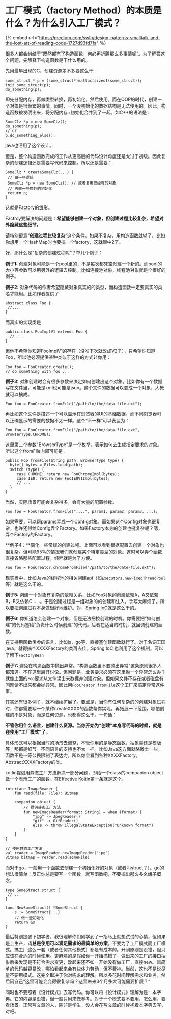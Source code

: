 # 工厂模式（factory Method）的本质是什么？为什么引入工厂模式？



{% embed url="https://medium.com/swlh/design-patterns-smalltalk-and-the-lost-art-of-reading-code-1727d93fd7fa" %}

很多人都会纠结于“既然都有了构造函数，何必再折腾那么多事情呢”。为了解答这个问题，先解释下构造函数是干什么用的。

先用最早出现的C，创建资源差不多要这么干:

```text
some_struct * p = (some_struct*)malloc(sizeof(some_struct));
init_some_struct(p);
do_something(p);
```

即先分配内存，再做类型转换，再初始化，然后使用。而在OOP的时代，创建一个对象是很频繁的事情。同时，一个没初始化的数据结构是无法使用的。因此，构造函数被发明出来，将分配内存+初始化合并到了一起。如C++的语法是：

```text
SomeClz *p = new SomeClz();
do_something(p); 
// or
p.do_something_else();
```

java也沿用了这个设计。

但是，整个构造函数完成的工作从更高层的代码设计角度还是太过于初级。因此复杂的创建逻辑还是需要写代码来控制。所以还是需要：

```text
SomeClz * createSomeClz(...) {
 // 做一些逻辑
 SomeClz *p = new SomeClz(); // 或者复用已经有的对象
 // 再做一些额外的初始化
 return p;
} 
```

这就是Factory的雏形。

Factroy要解决的问题是：**希望能够创建一个对象，但创建过程比较复杂，希望对外隐藏这些细节。**

请特别留意“**创建过程比较复杂**“这个条件。如果不复杂，用构造函数就够了。比如你想用一个HashMap时也要搞一个factory，这就很中2了。

好，那什么是“复杂的创建过程呢“？举几个例子：

**例子1:** 创建对象可能是一个pool里的，不是每次都凭空创建一个新的。而pool的大小等参数可以用另外的逻辑去控制。比如连接池对象，线程池对象就是个很好的例子。

**例子2:** 对象代码的作者希望隐藏对象真实的的类型，而构造函数一定要真实的类名才能用。比如作者提供了

```text
abstract class Foo { 
 //...
}
```

而真实的实现类是

```text
public class FooImplV1 extends Foo {
  // ...
}
```

但他不希望你知道FooImplV1的存在（没准下次就改成V2了），只希望你知道Foo，所以他必须提供某种类似于这样的方式让你用：

```text
Foo foo = FooCreator.create();
// do something with foo ...
```

**例子3:** 对象创建时会有很多参数来决定如何创建出这个对象。比如你有一个数据写在文件里，可能是xml也可能是json。这个文件的数据可以变成一个对象，大概就可以搞成。

```text
Foo foo = FooCreator.fromFile("/path/to/the/data-file.ext");
```

再比如这个文件是描述一个可以显示在浏览器的UI的基础数据。而不同浏览器可以正确显示的需要的数据不太一样。这个“不一样”可以表达为：

```text
Foo foo = FooCreator.fromFile("/path/to/the/data-file.ext", BrowserType.CHROME);
```

这里第二个参数"BrowserType"是一个枚举，表示如何去生成指定要求的对象。所以这个fromFile内部可能是：

```text
public Foo fromFile(String path, BrowserType type) {
  byte[] bytes = Files.load(path);
  switch (type) {
     case CHROME: return new FooChromeImpl(bytes);
     case IE8: return new FooIE8V1Impl(bytes);
     // ...
  }
}    
```

当然，实际场景可能会复杂得多，会有大量的配置参数。

```text
Foo foo = FooCreator.fromFile("....", param1, param2, param3, ...);
```

如果需要，可以帮params弄成一个Config对象。而如果这个Config对象也很复杂，也许还得给Config弄个Factory。如果Factory本身的创建也挺复杂呢？嗯，弄个Factory的Factory。

**例子4：**简化一些常规的创建过程。上面可以看到根据配置去创建一个对象也很复杂。但可能95%的情况我们就创建某个特定类型的对象。这时可以弄个函数直接省略那些配置过程。纯粹就是为了方便。

```text
Foo foo = FooCreator.chromeFromFile("/path/to/the/date-file.ext");
```

现实当中，比如Java的线程池的相关创建api（如`Executors.newFixedThreadPool`等）就是这么干的。

**例子5:** 创建一个对象有复杂的依赖关系，比如Foo对象的创建依赖A，A又依赖B，B又依赖C……。于是创建过程是一组对象的的创建和注入。手写太麻烦了。所以要把创建过程本身做很好地维护。对，Spring IoC就是这么干的。

**例子6:** 你知道怎么创建一个对象，但是无法把控创建的时机。你需要把“如何创建”的代码塞给“负责什么时候创建”的代码。后者在适当的时机，就回调创建的函数。

在支持用函数传参的语言，比如js，go等，直接塞创建函数就行了。对于名词王国java，就得搞个XXXXFactory的类再去传。Spring IoC 也利用了这个机制，可以了解下`FactoryBean`

**例子7:** 避免在构造函数中抛出异常。"构造函数里不要抛出异常"这条原则很多人都知道。不在这里展开讨论。但问题是，业务要求必须在这里抛一个异常怎么办？就像上面的`Foo`要求从文件读出来数据并创建对象。但如果文件不存在或者磁盘有问题读不出来都会抛异常。因此用`FooCreator.fromFile`这个工厂来搞定异常这件事。

其实还有很多例子，就不继续扩展了。要点是，当你有任何复杂的的创建对象过程时，你都需要写一个某种createXXXX的函数帮你实现。再拓展一下范围，哪怕创建的不是对象，而是任何资源，也都得这么干。一句话：

**不管你用什么语言，创建什么资源。当你开始为“创建”本身写代码的时候，就是在使用“工厂模式”了。**

具体形式可以根据当时的场景去调整，不管你用的是静态函数，抽象类还是模版等，那都是细节。不同语言的支持也不太一样。比如Java这方面就略微土一些，函数不是一等公民限制了表达力。所以你会看到各种XXXXFactory，AbstractXXXXFactory的类。

kotlin提倡用静态工厂方法解决一部分问题，即给一个class的companion object做一个表示工厂的函数。在Effective Koltin第一条就是这个。

```text
interface ImageReader {
    fun read(file: File): Bitmap

    companion object {
        // 提供静态工厂方法
        fun newImageReader(format: String) = when (format) {
            "jpg" -> JpegReader()
            "gif" -> GifReader()
            else -> throw IllegalStateException("Unknown format")
        }
    }
}

// 使用静态工厂方法
val reader = ImageReader.newImageReader("jpg")
Bitmap bitmap = reader.read(someFile)
```

而对于go，一般用一个函数去创建一个初始化好的对象（或者叫struct？）。go的想法很简单：反正你总是要写一个函数，就写函数吧，不要搞出那么多幺蛾子概念。

```text
type SomeStruct struct {
 // ...
}

func NewSomeStruct() *SomeStruct {
    s := SomeStruct{...}
    // 做一些初始化
    return &s
}
```

最后特别提醒下初学者，我很理解你们刚学到了一招马上就想试试的心情，但如果是上生产，请**总是使用可以满足需求的最简单的方案**。不要为了工厂模式而工厂模式。搞工厂这么一套（或者任何其他模式）都是有成本的。开闭原则是没错，但只应该在合适的时候使用。更麻烦的是假如你一开始搞错了，做出来的工厂的接口抽象后来发现是不符合需求变更，改起来还不如一开始没有做工厂，直接new。越简单的代码越容易改，哪怕看起来会有些体力劳动，但不费神。当然，这也不是说尽量不要用模式。这完全取决于你对需求的理解。所以多花时间理解需求和业务，然后问自己“这里可能会变得很复杂吗？这里未来3个月多大可能需要扩展？“

同时也不要照着《设计模式》去写代码。你可以将《设计模式》理解为是一本字典。它的内容是没错，但一般只用来做参考。对于一个模式要不要用，怎么用，要看场景。正常写文章的人，除非是学生，没人会在写文章的时候抱着本字典去写，对吧。

